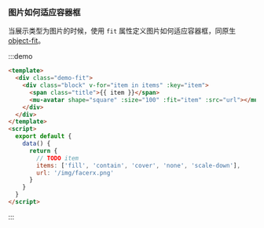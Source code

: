 <!--
 * @Author: Victor wang
 * @Date: 2020-05-15 23:04:01
 * @LastEditors: Victor.wang
 * @LastEditTime: 2020-05-15 23:04:01
 * @Description:
-->

### 图片如何适应容器框

当展示类型为图片的时候，使用 `fit` 属性定义图片如何适应容器框，同原生 [object-fit](https://developer.mozilla.org/en-US/docs/Web/CSS/object-fit)。

:::demo

```html
<template>
  <div class="demo-fit">
    <div class="block" v-for="item in items" :key="item">
      <span class="title">{{ item }}</span>
      <mu-avatar shape="square" :size="100" :fit="item" :src="url"></mu-avatar>
    </div>
  </div>
</template>
<script>
  export default {
    data() {
      return {
        // TODO item
        items: ['fill', 'contain', 'cover', 'none', 'scale-down'],
        url: '/img/facerx.png'
      }
    }
  }
</script>
```

:::
